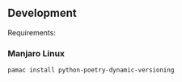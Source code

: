 ## Development
Requirements:
### Manjaro Linux
```bash
pamac install python-poetry-dynamic-versioning
```
